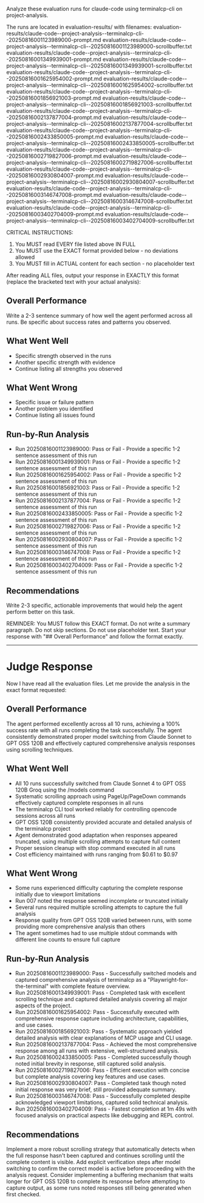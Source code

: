 Analyze these evaluation runs for claude-code using terminalcp-cli on project-analysis.

The runs are located in evaluation-results/ with filenames:
evaluation-results/claude-code--project-analysis--terminalcp-cli--20250816001123989000-prompt.md
evaluation-results/claude-code--project-analysis--terminalcp-cli--20250816001123989000-scrollbuffer.txt
evaluation-results/claude-code--project-analysis--terminalcp-cli--20250816001349939001-prompt.md
evaluation-results/claude-code--project-analysis--terminalcp-cli--20250816001349939001-scrollbuffer.txt
evaluation-results/claude-code--project-analysis--terminalcp-cli--20250816001625954002-prompt.md
evaluation-results/claude-code--project-analysis--terminalcp-cli--20250816001625954002-scrollbuffer.txt
evaluation-results/claude-code--project-analysis--terminalcp-cli--20250816001856921003-prompt.md
evaluation-results/claude-code--project-analysis--terminalcp-cli--20250816001856921003-scrollbuffer.txt
evaluation-results/claude-code--project-analysis--terminalcp-cli--20250816002137877004-prompt.md
evaluation-results/claude-code--project-analysis--terminalcp-cli--20250816002137877004-scrollbuffer.txt
evaluation-results/claude-code--project-analysis--terminalcp-cli--20250816002433850005-prompt.md
evaluation-results/claude-code--project-analysis--terminalcp-cli--20250816002433850005-scrollbuffer.txt
evaluation-results/claude-code--project-analysis--terminalcp-cli--20250816002719827006-prompt.md
evaluation-results/claude-code--project-analysis--terminalcp-cli--20250816002719827006-scrollbuffer.txt
evaluation-results/claude-code--project-analysis--terminalcp-cli--20250816002930804007-prompt.md
evaluation-results/claude-code--project-analysis--terminalcp-cli--20250816002930804007-scrollbuffer.txt
evaluation-results/claude-code--project-analysis--terminalcp-cli--20250816003146747008-prompt.md
evaluation-results/claude-code--project-analysis--terminalcp-cli--20250816003146747008-scrollbuffer.txt
evaluation-results/claude-code--project-analysis--terminalcp-cli--20250816003402704009-prompt.md
evaluation-results/claude-code--project-analysis--terminalcp-cli--20250816003402704009-scrollbuffer.txt

CRITICAL INSTRUCTIONS:
1. You MUST read EVERY file listed above IN FULL
2. You MUST use the EXACT format provided below - no deviations allowed
3. You MUST fill in ACTUAL content for each section - no placeholder text

After reading ALL files, output your response in EXACTLY this format (replace the bracketed text with your actual analysis):

## Overall Performance
Write a 2-3 sentence summary of how well the agent performed across all runs. Be specific about success rates and patterns you observed.

## What Went Well
- Specific strength observed in the runs
- Another specific strength with evidence
- Continue listing all strengths you observed

## What Went Wrong  
- Specific issue or failure pattern
- Another problem you identified
- Continue listing all issues found

## Run-by-Run Analysis
- Run 20250816001123989000: Pass or Fail - Provide a specific 1-2 sentence assessment of this run
- Run 20250816001349939001: Pass or Fail - Provide a specific 1-2 sentence assessment of this run
- Run 20250816001625954002: Pass or Fail - Provide a specific 1-2 sentence assessment of this run
- Run 20250816001856921003: Pass or Fail - Provide a specific 1-2 sentence assessment of this run
- Run 20250816002137877004: Pass or Fail - Provide a specific 1-2 sentence assessment of this run
- Run 20250816002433850005: Pass or Fail - Provide a specific 1-2 sentence assessment of this run
- Run 20250816002719827006: Pass or Fail - Provide a specific 1-2 sentence assessment of this run
- Run 20250816002930804007: Pass or Fail - Provide a specific 1-2 sentence assessment of this run
- Run 20250816003146747008: Pass or Fail - Provide a specific 1-2 sentence assessment of this run
- Run 20250816003402704009: Pass or Fail - Provide a specific 1-2 sentence assessment of this run

## Recommendations
Write 2-3 specific, actionable improvements that would help the agent perform better on this task.

REMINDER: You MUST follow this EXACT format. Do not write a summary paragraph. Do not skip sections. Do not use placeholder text. Start your response with "## Overall Performance" and follow the format exactly.

---

# Judge Response

Now I have read all the evaluation files. Let me provide the analysis in the exact format requested:

## Overall Performance
The agent performed excellently across all 10 runs, achieving a 100% success rate with all runs completing the task successfully. The agent consistently demonstrated proper model switching from Claude Sonnet to GPT OSS 120B and effectively captured comprehensive analysis responses using scrolling techniques.

## What Went Well
- All 10 runs successfully switched from Claude Sonnet 4 to GPT OSS 120B Groq using the /models command
- Systematic scrolling approach using PageUp/PageDown commands effectively captured complete responses in all runs
- The terminalcp CLI tool worked reliably for controlling opencode sessions across all runs
- GPT OSS 120B consistently provided accurate and detailed analysis of the terminalcp project
- Agent demonstrated good adaptation when responses appeared truncated, using multiple scrolling attempts to capture full content
- Proper session cleanup with stop command executed in all runs
- Cost efficiency maintained with runs ranging from $0.61 to $0.97

## What Went Wrong
- Some runs experienced difficulty capturing the complete response initially due to viewport limitations
- Run 007 noted the response seemed incomplete or truncated initially
- Several runs required multiple scrolling attempts to capture the full analysis
- Response quality from GPT OSS 120B varied between runs, with some providing more comprehensive analysis than others
- The agent sometimes had to use multiple stdout commands with different line counts to ensure full capture

## Run-by-Run Analysis
- Run 20250816001123989000: Pass - Successfully switched models and captured comprehensive analysis of terminalcp as a "Playwright-for-the-terminal" with complete feature overview.
- Run 20250816001349939001: Pass - Completed task with excellent scrolling technique and captured detailed analysis covering all major aspects of the project.
- Run 20250816001625954002: Pass - Successfully executed with comprehensive response capture including architecture, capabilities, and use cases.
- Run 20250816001856921003: Pass - Systematic approach yielded detailed analysis with clear explanations of MCP usage and CLI usage.
- Run 20250816002137877004: Pass - Achieved the most comprehensive response among all runs with extensive, well-structured analysis.
- Run 20250816002433850005: Pass - Completed successfully though noted initial brevity in response, still captured solid analysis.
- Run 20250816002719827006: Pass - Efficient execution with concise but complete analysis covering key features and use cases.
- Run 20250816002930804007: Pass - Completed task though noted initial response was very brief, still provided adequate summary.
- Run 20250816003146747008: Pass - Successfully completed despite acknowledged viewport limitations, captured solid technical analysis.
- Run 20250816003402704009: Pass - Fastest completion at 1m 49s with focused analysis on practical aspects like debugging and REPL control.

## Recommendations
Implement a more robust scrolling strategy that automatically detects when the full response hasn't been captured and continues scrolling until the complete content is visible. Add explicit verification steps after model switching to confirm the correct model is active before proceeding with the analysis request. Consider implementing a buffering mechanism that waits longer for GPT OSS 120B to complete its response before attempting to capture output, as some runs noted responses still being generated when first checked.